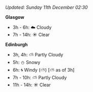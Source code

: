 *Updated: Sunday 11th December 02:30*

**Glasgow**

* 3h - 6h: :cloud: Cloudy
* 7h - 14h: :sunny: Clear

**Edinburgh**

* 3h, 4h: :partly_sunny: Partly Cloudy
* 5h: :snowman: Snowy
* 6h: :cyclone: Windy (:partly_sunny:) [:partly_sunny: as of 3h]
* 7h - 10h: :partly_sunny: Partly Cloudy
* 11h - 14h: :sunny: Clear

